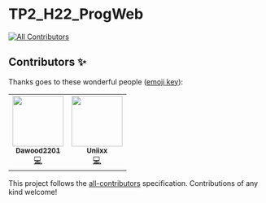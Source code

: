 # TP2_H22_ProgWeb
<!-- ALL-CONTRIBUTORS-BADGE:START - Do not remove or modify this section -->
[![All Contributors](https://img.shields.io/badge/all_contributors-2-orange.svg?style=flat-square)](#contributors-)
<!-- ALL-CONTRIBUTORS-BADGE:END -->

## Contributors ✨

Thanks goes to these wonderful people ([emoji key](https://allcontributors.org/docs/en/emoji-key)):

<!-- ALL-CONTRIBUTORS-LIST:START - Do not remove or modify this section -->
<!-- prettier-ignore-start -->
<!-- markdownlint-disable -->
<table>
  <tr>
    <td align="center"><a href="https://github.com/Dawood2201"><img src="https://avatars.githubusercontent.com/u/97983068?v=4?s=100" width="100px;" alt=""/><br /><sub><b>Dawood2201</b></sub></a><br /><a href="https://github.com/Uniixx/TP2_H22_ProgWeb/commits?author=Dawood2201" title="Code">💻</a></td>
    <td align="center"><a href="https://github.com/Uniixx"><img src="https://avatars.githubusercontent.com/u/42749804?v=4?s=100" width="100px;" alt=""/><br /><sub><b>Uniixx</b></sub></a><br /><a href="https://github.com/Uniixx/TP2_H22_ProgWeb/commits?author=Uniixx" title="Code">💻</a></td>
  </tr>
</table>

<!-- markdownlint-restore -->
<!-- prettier-ignore-end -->

<!-- ALL-CONTRIBUTORS-LIST:END -->

This project follows the [all-contributors](https://github.com/all-contributors/all-contributors) specification. Contributions of any kind welcome!
